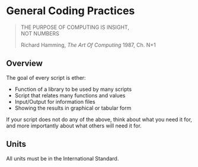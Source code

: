 # General Coding Practices

>THE PURPOSE OF COMPUTING IS INSIGHT,  
>NOT NUMBERS
>
>Richard Hamming, *The Art Of Computing* 1987, Ch. N+1

## Overview

The goal of every script is ether:

- Function of a library to be used by many scripts
- Script that relates many functions and values
- Input/Output for information files
- Showing the results in graphical or tabular form

If your script does not do any of the above, think about what you need it for,
and more importantly about what others will need it for.

## Units

All units must be in the International Standard.
